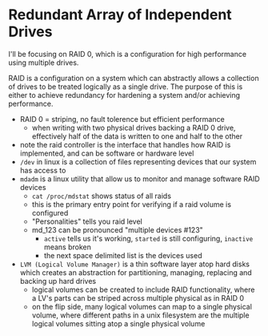 # Redundant Array of Independent Drives
I'll be focusing on RAID 0, which is a configuration for high performance using multiple drives.

RAID is a configuration on a system which can abstractly allows a collection of drives to be treated logically as a single drive. The purpose of this is either to achieve redundancy for hardening a system and/or achieving performance.
- RAID 0 = striping, no fault tolerence but efficient performance 
  - when writing with two physical drives backing a RAID 0 drive, effectively half of the data is written to one and half to the other
- note the raid controller is the interface that handles how RAID is implemented, and can be software or hardware level
- `/dev` in linux is a collection of files representing devices that our system has access to
- `mdadm` is a linux utility that allow us to monitor and manage software RAID devices
  - `cat /proc/mdstat` shows status of all raids
  - this is the primary entry point for verifying if a raid volume is configured
  - "Personalities" tells you raid level
  - md_123 can be pronounced "multiple devices #123"
    - `active` tells us it's working, `started` is still configuring, `inactive` means broken
    - the next space delimited list is the devices used
- `LVM (Logical Volume Manager)` is a thin software layer atop hard disks which creates an abstraction for partitioning, managing, replacing and backing up hard drives
  - logical volumes can be created to include RAID functionality, where a LV's parts can be striped across multiple physical as in RAID 0
  - on the flip side, many logical volumes can map to a single physical volume, where different paths in a unix filesystem are the multiple logical volumes sitting atop a single physical volume
  
